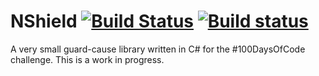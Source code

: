 # NShield [![Build Status](https://travis-ci.org/carlosschults/nshield.svg?branch=master)](https://travis-ci.org/carlosschults/nshield) [![Build status](https://ci.appveyor.com/api/projects/status/np7v1jjq2jicr85e/branch/master?svg=true)](https://ci.appveyor.com/project/carlosschults/nshield/branch/master)

A very small guard-cause library written in C# for the #100DaysOfCode challenge. This is a work in progress.
